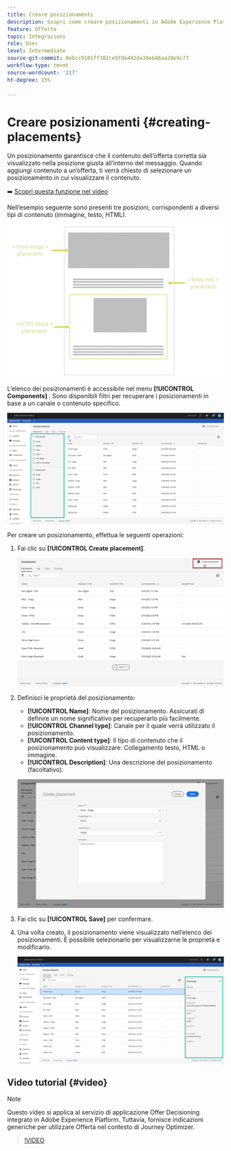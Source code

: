 ```yaml
---
title: Creare posizionamenti
description: Scopri come creare posizionamenti in Adobe Experience Platform.
feature: Offerte
topic: Integrazioni
role: User
level: Intermediate
source-git-commit: 0e5cc9101ff382ce9fde442da38eb46aa28e9c77
workflow-type: tm+mt
source-wordcount: '217'
ht-degree: 15%

---
```


# Creare posizionamenti {#creating-placements}

Un posizionamento garantisce che il contenuto dell’offerta corretta sia visualizzato nella posizione giusta all’interno del messaggio. Quando aggiungi contenuto a un’offerta, ti verrà chiesto di selezionare un posizionamento in cui visualizzare il contenuto.

➡️ [Scopri questa funzione nel video](#video)

Nell’esempio seguente sono presenti tre posizioni, corrispondenti a diversi tipi di contenuto (immagine, testo, HTML).

![](../../assets/offers_placement_schema.png)

L’elenco dei posizionamenti è accessibile nel menu **[!UICONTROL Components]** . Sono disponibili filtri per recuperare i posizionamenti in base a un canale o contenuto specifico.

![](../../assets/placements_filter.png)

Per creare un posizionamento, effettua le seguenti operazioni:

1. Fai clic su **[!UICONTROL Create placement]**.

   ![](../../assets/offers_placement_creation.png)

1. Definisci le proprietà del posizionamento:

   * **[!UICONTROL Name]**: Nome del posizionamento. Assicurati di definire un nome significativo per recuperarlo più facilmente.
   * **[!UICONTROL Channel type]**: Canale per il quale verrà utilizzato il posizionamento.
   * **[!UICONTROL Content type]**: Il tipo di contenuto che il posizionamento può visualizzare: Collegamento testo, HTML o immagine.
   * **[!UICONTROL Description]**: Una descrizione del posizionamento (facoltativo).

   ![](../../assets/offers_placement_creation_properties.png)

1. Fai clic su **[!UICONTROL Save]** per confermare.

1. Una volta creato, il posizionamento viene visualizzato nell’elenco dei posizionamenti. È possibile selezionarlo per visualizzarne le proprietà e modificarlo.

   ![](../../assets/placement_created.png)

## Video tutorial {#video}

>[!NOTE]
>
>Questo video si applica al servizio di applicazione Offer Decisioning integrato in Adobe Experience Platform. Tuttavia, fornisce indicazioni generiche per utilizzare Offerta nel contesto di Journey Optimizer.

>[!VIDEO](https://video.tv.adobe.com/v/329372?quality=12)
